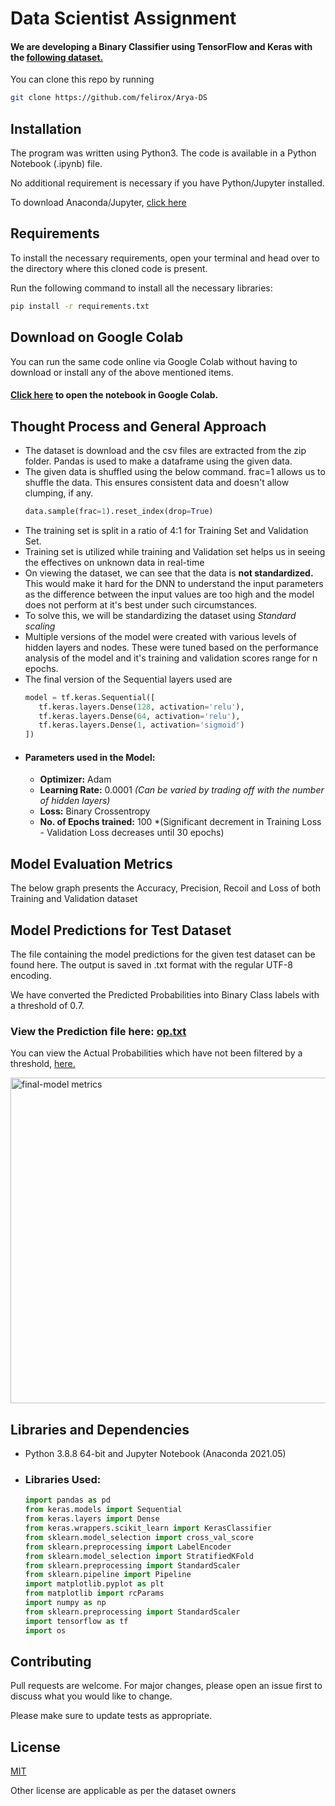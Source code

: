 # Data Scientist Assignment

#### We are developing a Binary Classifier using TensorFlow and Keras with the [following dataset.](https://drive.google.com/file/d/12GAAr58y1bI1vTWknR4MXOxeXHtjZItl/view) 

You can clone this repo by running
```bash
git clone https://github.com/felirox/Arya-DS
```

## Installation

The program was written using Python3. The code is available in a Python Notebook (.ipynb) file. 

No additional requirement is necessary if you have Python/Jupyter installed. 

To download Anaconda/Jupyter, [click here](https://www.anaconda.com/)

## Requirements

To install the necessary requirements, open your terminal and head over to the directory where this cloned code is present. 

Run the following command to install all the necessary libraries:

```bash
pip install -r requirements.txt
```
## Download on Google Colab 

You can run the same code online via Google Colab without having to download or install any of the above mentioned items. 

#### [Click here](https://bit.ly/3kb91FX) to open the notebook in Google Colab.

## Thought Process and General Approach

- The dataset is download and the csv files are extracted from the zip folder. Pandas is used to make a dataframe using the given data. 
- The given data is shuffled using the below command. frac=1 allows us to shuffle the data. This ensures consistent data and doesn't allow clumping, if any.
   ```python
   data.sample(frac=1).reset_index(drop=True)
   ```
- The training set is split in a ratio of 4:1 for Training Set and Validation Set. 
- Training set is utilized while training and Validation set helps us in seeing the effectives on unknown data in real-time
- On viewing the dataset, we can see that the data is **not standardized.** This would make it hard for the DNN to understand the input parameters as the difference between the input values are too high and the model does not perform at it's best under such circumstances. 
- To solve this, we will be standardizing the dataset using *Standard scaling*
- Multiple versions of the model were created with various levels of hidden layers and nodes. These were tuned based on the performance analysis of the model and it's training and validation scores range for n epochs. 
- The final version of the Sequential layers used are 
   ```python
  model = tf.keras.Sequential([
      tf.keras.layers.Dense(128, activation='relu'),
      tf.keras.layers.Dense(64, activation='relu'),
      tf.keras.layers.Dense(1, activation='sigmoid')
  ])
   ```
- #### Parameters used in the Model:
     - **Optimizer:** Adam 
     - **Learning Rate:** 0.0001 *(Can be varied by trading off with the number of hidden layers)*
     - **Loss:** Binary Crossentropy
     - **No. of Epochs trained:** 100 *(Significant decrement in Training Loss - Validation Loss decreases until 30 epochs)  

## Model Evaluation Metrics

The below graph presents the Accuracy, Precision, Recoil and Loss of both Training and Validation dataset

## Model Predictions for Test Dataset

The file containing the model predictions for the given test dataset can be found here. The output is saved in .txt format with the regular UTF-8 encoding.

We have converted the Predicted Probabilities into Binary Class labels with a threshold of 0.7.

### View the Prediction file here: [op.txt]()

You can view the Actual Probabilities which have not been filtered by a threshold, [here.]()

<img width="521" alt="final-model metrics" src="https://user-images.githubusercontent.com/52323747/165163550-c65528f1-fbad-4dc7-be9d-a90c7ad92829.png">

## Libraries and Dependencies

- Python 3.8.8 64-bit and Jupyter Notebook (Anaconda 2021.05)

- ### Libraries Used: 

   ```python
   import pandas as pd
   from keras.models import Sequential
   from keras.layers import Dense
   from keras.wrappers.scikit_learn import KerasClassifier
   from sklearn.model_selection import cross_val_score
   from sklearn.preprocessing import LabelEncoder
   from sklearn.model_selection import StratifiedKFold
   from sklearn.preprocessing import StandardScaler
   from sklearn.pipeline import Pipeline
   import matplotlib.pyplot as plt
   from matplotlib import rcParams
   import numpy as np
   from sklearn.preprocessing import StandardScaler
   import tensorflow as tf
   import os
   ```



## Contributing
Pull requests are welcome. For major changes, please open an issue first to discuss what you would like to change.

Please make sure to update tests as appropriate.

## License
[MIT](https://choosealicense.com/licenses/mit/)

Other license are applicable as per the dataset owners
